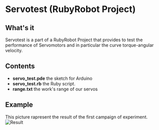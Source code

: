 Servotest (RubyRobot Project)
=============================

What's it
---------

Servotest is a part of a RubyRobot Project that provides to test the performance of Servomotors and in particular the curve torque-angular velocity.

Contents
--------

* **servo_test.pde** the sketch for Arduino
* **servo_test.rb** the Ruby script.
* **range.txt** the work's range of our servos

Example
-------

This picture rapresent the result of the first campaign of experiment.
![Result](http://cloud.github.com/downloads/chiio/Servotest/Results.jpg "Result")

